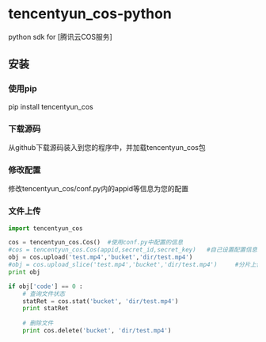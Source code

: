 # tencentyun_cos-python
python sdk for [腾讯云COS服务]

## 安装

### 使用pip
pip install tencentyun_cos

### 下载源码
从github下载源码装入到您的程序中，并加载tencentyun_cos包

### 修改配置
修改tencentyun_cos/conf.py内的appid等信息为您的配置

### 文件上传
```python
import tencentyun_cos

cos = tencentyun_cos.Cos()	#使用conf.py中配置的信息
#cos = tencentyun_cos.Cos(appid,secret_id,secret_key)	#自己设置配置信息
obj = cos.upload('test.mp4','bucket','dir/test.mp4')
#obj = cos.upload_slice('test.mp4','bucket','dir/test.mp4')		#分片上传，适用于较大文件
print obj

if obj['code'] == 0 :
    # 查询文件状态
    statRet = cos.stat('bucket', 'dir/test.mp4')
    print statRet
    
    # 删除文件
    print cos.delete('bucket', 'dir/test.mp4')

	
```
